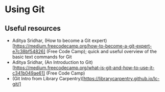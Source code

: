 # Using Git

## Useful resources

* Aditya Sridhar, (How to become a Git expert)[https://medium.freecodecamp.org/how-to-become-a-git-expert-e7c38bf54826] (Free Code Camp); quick and useful overview of the basic text commands for Git
* Aditya Sridhar, (An Introduction to Git)[https://medium.freecodecamp.org/what-is-git-and-how-to-use-it-c341b049ae61] (Free Code Camp)
* (Git Intro from Library Carpentry)[https://librarycarpentry.github.io/lc-git/]
